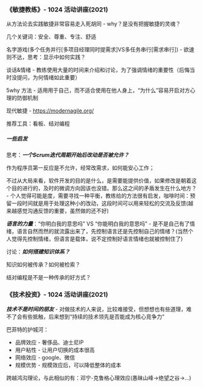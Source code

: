 ### 《敏捷教练》- 1024 活动讲座(2021)

从方法论去实践敏捷非常容易走入死胡同 - why？是没有把握敏捷的灵魂？

几个关键词：安全、尊重、专注、舒适

名字游戏(多个任务并行[多项目经理同时提需求]VS多任务串行[需求串行]) - 欲速则不达，思考：显示中如何实践？

谈话&情绪 - 教练使用大量的时间来介绍和讨论，为了强调情绪的重要性（后悔当时没提问，为何情绪如此重要）

5why 方法 - 适用用于自己，而不适合使用在他人身上，“为什么”容易开启对方心理的防御机制

现代敏捷 - https://modernagile.org/

推荐工具：看板、结对编程

##### 一些启发

思考：***一个Scrum迭代周期开始后改动是否被允许？***

作为程序员第一反应是不允许，经常改需求，如何能安心工作；

不过从大局来看，软件开发的目的是什么，是需要能提供价值，如果修改是朝着这个目的进行的，及时的微调方向因该也没错。那么这之间的矛盾发生在什么地方？ - 个人觉得可能是度，需要寻找一种平衡，教练给的方法很有启发，咖啡时间：预留一段时间就是用于处理这种小的改动，这段时间可以用来轻松的交流及反馈(越来越感觉沟通反馈的重要，虽然做的还不好)

***语言的力量***：“你明白我的意思吗” VS “你能明白我的意思吗” - 是不是自己有了情绪，语言自然而然的就流露出来了，先控制语言还是先控制自己的情绪？(当然个人觉得先控制情绪，但语言是载体，说不定控制好语言情绪也就被控制住了)

讨论：***如何搭建知识体系？***

知识如何被传承？如何被检索？

结对编程是不是一种传承的好方式？



### 《技术投资》- 1024 活动讲座(2021)

***技术不是时间的朋友*** - 对做技术的人来说，比较难接受，但想想也有些道理，难不了会有些抵触，后来想到“持续的技术领先是否能成为核心竞争力”

巴菲特的护城河：

- 品牌效应 - 奢侈品、迪士尼IP
- 用户粘性 - 让用户切换的成本很高
- 网络效应 - google、微信
- 规模优势 - 规模效应后，可以降低整体的成本

跨越鸿沟理论，与此相似的有：邓宁-克鲁格心理效应(愚昧山峰->绝望之谷->...)



